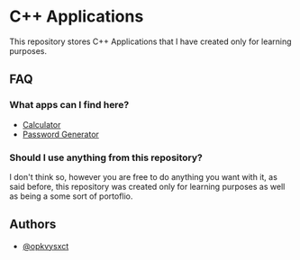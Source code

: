 # C++ Applications

This repository stores C++ Applications that I have created only for learning purposes.

## FAQ

### What apps can I find here?

- [Calculator](https://github.com/opkvysxct/CPP-Projects/tree/main/App%201%20-%20Calculator)
- [Password Generator](https://github.com/opkvysxct/CPP-Projects/tree/main/App%202%20-%20Password_Generator)

### Should I use anything from this repository?

I don't think so, however you are free to do anything you want with it, as said before, this repository was created only for learning purposes as well as being a some sort of portoflio.

## Authors

- [@opkvysxct](https://github.com/opkvysxct)
